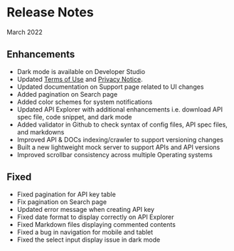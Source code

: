 # Release Notes
March 2022

## Enhancements
- Dark mode is available on Developer Studio
- Updated [Terms of Use](?path=/docs/terms-of-use/latest.md) and [Privacy Notice](?path=/docs/privacy-notice/latest.md).
- Updated documentation on Support page related to UI changes
- Added pagination on Search page
- Added color schemes for system notifications
- Updated API Explorer with additional enhancements i.e. download API spec file, code snippet, and dark mode
- Added validator in Github to check syntax of config files, API spec files, and markdowns
- Improved API & DOCs indexing/crawler to support versioning changes
- Built a new lightweight mock server to support APIs and API versions
- Improved scrollbar consistency across multiple Operating systems

## Fixed
- Fixed pagination for API key table
- Fix pagination on Search page
- Updated error message when creating API key
- Fixed date format to display correctly on API Explorer
- Fixed Markdown files displaying commented contents
- Fixed a bug in navigation for mobile and tablet
- Fixed the select input display issue in dark mode

